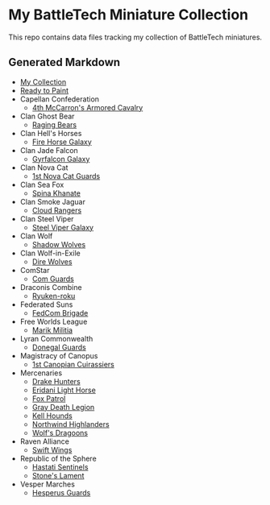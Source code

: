 # My BattleTech Miniature Collection

This repo contains data files tracking my collection of BattleTech miniatures.

## Generated Markdown
- [My Collection](md/collection.md)
- [Ready to Paint](md/ready-to-paint.md)
- Capellan Confederation
  - [4th McCarron's Armored Cavalry](md/4th-mccarrons-armored-cavalry.md)
- Clan Ghost Bear
  - [Raging Bears](md/raging-bears.md)
- Clan Hell's Horses
  - [Fire Horse Galaxy](md/fire-horse-galaxy.md)
- Clan Jade Falcon
  - [Gyrfalcon Galaxy](md/gyrfalcon-galaxy.md)
- Clan Nova Cat
  - [1st Nova Cat Guards](md/1st-nova-cat-guards.md)
- Clan Sea Fox
  - [Spina Khanate](md/spina-khanate.md)
- Clan Smoke Jaguar
  - [Cloud Rangers](md/cloud-rangers.md)
- Clan Steel Viper
  - [Steel Viper Galaxy](md/steel-viper-galaxy.md)
- Clan Wolf
  - [Shadow Wolves](md/shadow-wolves.md)
- Clan Wolf-in-Exile
  - [Dire Wolves](md/dire-wolves.md)
- ComStar
  - [Com Guards](md/com-guards.md)
- Draconis Combine
  - [Ryuken-roku](md/ryuken-roku.md)
- Federated Suns
  - [FedCom Brigade](md/fedcom-brigade.md)
- Free Worlds League
  - [Marik Militia](md/marik-militia.md)
- Lyran Commonwealth
  - [Donegal Guards](md/donegal-guards.md)
- Magistracy of Canopus
  - [1st Canopian Cuirassiers](md/1st-canopian-cuirassiers.md)
- Mercenaries
  - [Drake Hunters](md/drake-hunters.md)
  - [Eridani Light Horse](md/eridani-light-horse.md)
  - [Fox Patrol](md/fox-patrol.md)
  - [Gray Death Legion](md/gray-death-legion.md)
  - [Kell Hounds](md/kell-hounds.md)
  - [Northwind Highlanders](md/northwind-highlanders.md)
  - [Wolf's Dragoons](md/wolfs-dragoons.md)
- Raven Alliance
  - [Swift Wings](md/swift-wings.md)
- Republic of the Sphere
  - [Hastati Sentinels](md/hastati-sentinels.md)
  - [Stone's Lament](md/stones-lament.md)
- Vesper Marches
  - [Hesperus Guards](md/hesperus-guards.md)
